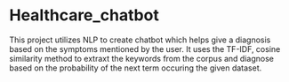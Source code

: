 # Healthcare_chatbot
This project utilizes NLP to create chatbot which helps give a diagnosis based on the symptoms mentioned by the user.
It uses the TF-IDF, cosine similarity method to extraxt the keywords from the corpus and diagnose based on the probability of the next term occuring the given dataset.
